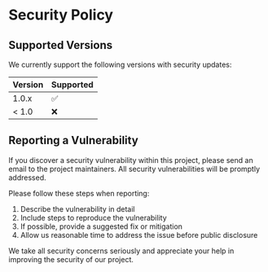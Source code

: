 # Security Policy

## Supported Versions

We currently support the following versions with security updates:

| Version | Supported          |
| ------- | ------------------ |
| 1.0.x   | :white_check_mark: |
| < 1.0   | :x:                |

## Reporting a Vulnerability

If you discover a security vulnerability within this project, please send an email to the project maintainers. All security vulnerabilities will be promptly addressed.

Please follow these steps when reporting:

1. Describe the vulnerability in detail
2. Include steps to reproduce the vulnerability
3. If possible, provide a suggested fix or mitigation
4. Allow us reasonable time to address the issue before public disclosure

We take all security concerns seriously and appreciate your help in improving the security of our project. 
